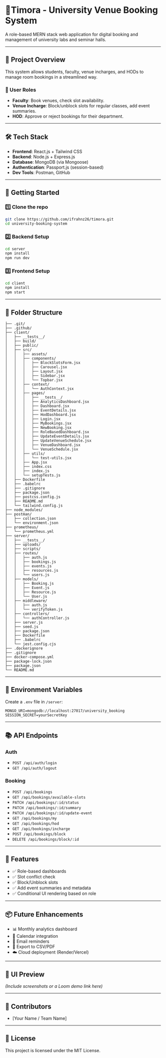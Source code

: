 # 🏫Timora - University Venue Booking System

A role-based MERN stack web application for digital booking and management of university labs and seminar halls.

---

## 📌 Project Overview

This system allows students, faculty, venue incharges, and HODs to manage room bookings in a streamlined way.

### 👥 User Roles

- **Faculty**: Book venues, check slot availability.
- **Venue Incharge**: Block/unblock slots for regular classes, add event summaries.
- **HOD**: Approve or reject bookings for their department.

---

## 🛠 Tech Stack

- **Frontend**: React.js + Tailwind CSS
- **Backend**: Node.js + Express.js
- **Database**: MongoDB (via Mongoose)
- **Authentication**: Passport.js (session-based)
- **Dev Tools**: Postman, GitHub

---

## 🚀 Getting Started

### 1️⃣ Clone the repo

```bash
git clone https://github.com/ifrahnz26/timora.git
cd university-booking-system
```

### 2️⃣ Backend Setup

```bash
cd server
npm install
npm run dev
```

### 3️⃣ Frontend Setup

```bash
cd client
npm install
npm start
```

---

## 📁 Folder Structure

```
├── .git/
├── .github/
├── client/
│   ├── __tests__/
│   ├── build/
│   ├── public/
│   ├── src/
│   │   ├── assets/
│   │   ├── components/
│   │   │   ├── BlockSlotsForm.jsx
│   │   │   ├── Carousel.jsx
│   │   │   ├── Layout.jsx
│   │   │   ├── Sidebar.jsx
│   │   │   └── Topbar.jsx
│   │   ├── context/
│   │   │   └── AuthContext.jsx
│   │   ├── pages/
│   │   │   ├── __tests__/
│   │   │   ├── AnalyticsDashboard.jsx
│   │   │   ├── Dashboard.jsx
│   │   │   ├── EventDetails.jsx
│   │   │   ├── HodDashboard.jsx
│   │   │   ├── Login.jsx
│   │   │   ├── MyBookings.jsx
│   │   │   ├── NewBooking.jsx
│   │   │   ├── RoleBasedDashboard.jsx
│   │   │   ├── UpdateEventDetails.jsx
│   │   │   ├── UpdateVenueSchedule.jsx
│   │   │   ├── VenueDashboard.jsx
│   │   │   └── VenueSchedule.jsx
│   │   ├── utils/
│   │   │   └── test-utils.jsx
│   │   ├── App.jsx
│   │   ├── index.css
│   │   ├── index.js
│   │   └── setupTests.js
│   ├── Dockerfile
│   ├── .babelrc
│   ├── .gitignore
│   ├── package.json
│   ├── postcss.config.js
│   ├── README.md
│   └── tailwind.config.js
├── node_modules/
├── postman/
│   ├── collection.json
│   └── environment.json
├── prometheus/
│   └── prometheus.yml
├── server/
│   ├── __tests__/
│   ├── uploads/
│   ├── scripts/
│   ├── routes/
│   │   ├── auth.js
│   │   ├── bookings.js
│   │   ├── events.js
│   │   ├── resources.js
│   │   └── users.js
│   ├── models/
│   │   ├── Booking.js
│   │   ├── Event.js
│   │   ├── Resource.js
│   │   └── User.js
│   ├── middleware/
│   │   ├── auth.js
│   │   └── verifyToken.js
│   ├── controllers/
│   │   └── authController.js
│   ├── server.js
│   ├── seed.js
│   ├── package.json
│   ├── Dockerfile
│   ├── .babelrc
│   └── jest.config.cjs
├── .dockerignore
├── .gitignore
├── docker-compose.yml
├── package-lock.json
├── package.json
└── README.md
```

---

## 🔐 Environment Variables

Create a `.env` file in `/server`:

```
MONGO_URI=mongodb://localhost:27017/university_booking
SESSION_SECRET=yourSecretKey
```

---

## 📚 API Endpoints

### Auth

- `POST /api/auth/login`
- `GET /api/auth/logout`

### Booking

- `POST /api/bookings`
- `GET /api/bookings/available-slots`
- `PATCH /api/bookings/:id/status`
- `PATCH /api/bookings/:id/summary`
- `PATCH /api/bookings/:id/update-event`
- `GET /api/bookings/my`
- `GET /api/bookings/hod`
- `GET /api/bookings/incharge`
- `POST /api/bookings/block`
- `DELETE /api/bookings/block/:id`

---

## 🧠 Features

- ✅ Role-based dashboards
- ✅ Slot conflict check
- ✅ Block/Unblock slots
- ✅ Add event summaries and metadata
- ✅ Conditional UI rendering based on role

---

## 📦 Future Enhancements

- 📊 Monthly analytics dashboard
- 📅 Calendar integration
- 📧 Email reminders
- 🧾 Export to CSV/PDF
- ☁️ Cloud deployment (Render/Vercel)

---

## 📸 UI Preview

_(Include screenshots or a Loom demo link here)_

---

## 👥 Contributors

- [Your Name / Team Name]

---

## 📃 License

This project is licensed under the MIT License.